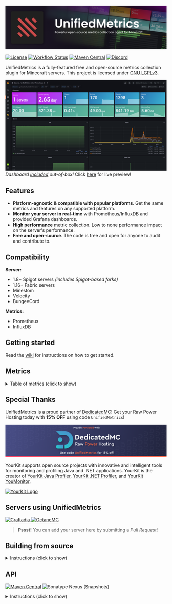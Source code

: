 ![UnifiedMetrics](.github/assets/banner.png)

[![License](https://img.shields.io/github/license/Cubxity/UnifiedMetrics?style=flat-square)](COPYING.LESSER)
[![Workflow Status](https://img.shields.io/github/workflow/status/Cubxity/UnifiedMetrics/gradle-preview-ci/master?style=flat-square)](https://github.com/Cubxity/UnifiedMetrics/actions)
[![Maven Central](https://img.shields.io/maven-central/v/dev.cubxity.plugins/unifiedmetrics-api?color=green&style=flat-square)](https://search.maven.org/search?q=g:dev.cubxity.plugins%20a:unifiedmetrics-api)
[![Discord](https://img.shields.io/badge/join-discord-blue?style=flat-square)](https://discord.gg/kDDhqJmPpA)

UnifiedMetrics is a fully-featured free and open-source metrics collection plugin for Minecraft servers. This project is
licensed under [GNU LGPLv3](COPYING.LESSER).

[![Grafana Dashboard](.github/assets/grafana.png)](https://dedimc.link/unifiedmetrics)
*Dashboard [included](https://github.com/Cubxity/UnifiedMetrics/wiki/Grafana) out-of-box!*
Click [here](https://dedimc.link/unifiedmetrics) for live preview!

## Features

- **Platform-agnostic & compatible with popular platforms**. Get the same metrics and features on any supported
  platform.
- **Monitor your server in real-time** with Prometheus/InfluxDB and provided Grafana dashboards.
- **High performance** metric collection. Low to none performance impact on the server's performance.
- **Free and open-source**. The code is free and open for anyone to audit and contribute to.

## Compatibility

**Server:**

- 1.8+ Spigot servers *(includes Spigot-based forks)*
- 1.16+ Fabric servers
- Minestom
- Velocity
- BungeeCord

**Metrics:**

- Prometheus
- InfluxDB

## Getting started

Read the [wiki](https://github.com/Cubxity/UnifiedMetrics/wiki) for instructions on how to get started.

## Metrics

<details> 
  <summary>Table of metrics (click to show)</summary>

| Collector     | Description                                     | Platform            | Default |
| ------------- | ----------------------------------------------- | ------------------- | ------- |
| systemGc      | Garbage collection duration and freed bytes     | All                 | true    |
| systemMemory  | Memory used, committed, max and init            | All                 | true    |
| systemProcess | CPU load, seconds, and process start time       | All                 | true    |
| systemThread  | Current, daemon, started, and peak thread count | All                 | true    |
| events        | Login, join, quit, chat, and ping event counter | All                 | true    |
| server        | Plugins count and player counts                 | All                 | true    |
| tick          | Tick duration histogram                         | Bukkit, Minestom    | true    |
| world         | World entities, players, and chunks count       | Bukkit, Minestom    | true    |

</details>

## Special Thanks

UnifiedMetrics is a proud partner of [DedicatedMC](https://dedimc.promo/UnifiedMetrics)! Get your Raw Power Hosting
today with **15% OFF** using code `UnifiedMetrics`!

[![DedicatedMC Logo](.github/assets/dmc.png)](https://dedimc.promo/UnifiedMetrics)

YourKit supports open source projects with innovative and intelligent tools for monitoring and profiling Java and .NET
applications. YourKit is the creator of [YourKit Java Profiler](https://www.yourkit.com/java/profiler/),
[YourKit .NET Profiler](https://www.yourkit.com/.net/profiler/),
and [YourKit YouMonitor](https://www.yourkit.com/youmonitor/).

[![YourKit Logo](https://www.yourkit.com/images/yklogo.png)](https://www.yourkit.com/)

## Servers using UnifiedMetrics

<p float="left">
  <a href="https://craftadia.com">
    <img
      src="https://craftadia.com/content/images/2021/01/Webp.net-resizeimage--1-.png"
      alt="Craftadia"
      width="200"
    />
  </a>
  <a href="https://octanemc.net">
    <img
      src="https://octanemc.net/assets/images/logo-large.png"
      alt="OctaneMC"
      width="200"
    />
  </a>
</p>

> **Pssst!** You can add your server here by submitting a *Pull Request*!

## Building from source

<details> 
  <summary>Instructions (click to show)</summary>

**Requirements:**

- JDK 8+ (16+ for Fabric, 17+ for Minestom)
- Git (Optional)

To build UnifiedMetrics, you need to obtain the source code first. You can download the source from GitHub or use the
Git CLI.

```bash
$ git clone https://github.com/Cubxity/UnifiedMetrics && cd UnifiedMetrics
```

Open a terminal in the cloned directory and run the following command. The following command will build all subprojects.

```bash
$ ./gradlew assemble -x signArchives
```

> `-x signArchives` is required to skip signing, unless you have signing set up

To build a specific subproject, you can prefix it with the subproject path. For example:

```bash
$ ./gradlew :unifiedmetrics-platform-bukkit:assemble -x signArchives
```

The output artifacts can be found in `subproject/build/libs`.
</details>

## API

[![Maven Central](https://img.shields.io/maven-central/v/dev.cubxity.plugins/unifiedmetrics-api?color=green&style=flat-square)](https://search.maven.org/search?q=g:dev.cubxity.plugins%20a:unifiedmetrics-api)
![Sonatype Nexus (Snapshots)](https://img.shields.io/nexus/s/dev.cubxity.plugins/unifiedmetrics-api?color=yellow&label=snapshots&server=https%3A%2F%2Fs01.oss.sonatype.org&style=flat-square)

<details> 
  <summary>Instructions (click to show)</summary>

### Examples

Example plugins can be found under [examples](examples) directory.

### Gradle (Kotlin)

```kotlin
repositories {
    mavenCentral()
    
    // Snapshots repository (only required for -SNAPSHOT versions)
    maven("https://s01.oss.sonatype.org/content/repositories/snapshots/")
}
```

```kotlin
dependencies {
    // Replace this with the desired version
    compileOnly("dev.cubxity.plugins", "unifiedmetrics-api", "0.3.3") 
}
```

### Usage

Add `:unifiedmetrics-api` as a dependency (compileOnly/provided). Prefer using platform's service manager if possible.

```kotlin
import dev.cubxity.plugins.metrics.api.UnifiedMetricsProvider

/* ... */

val api = UnifiedMetricsProvider.get()
```

</details>